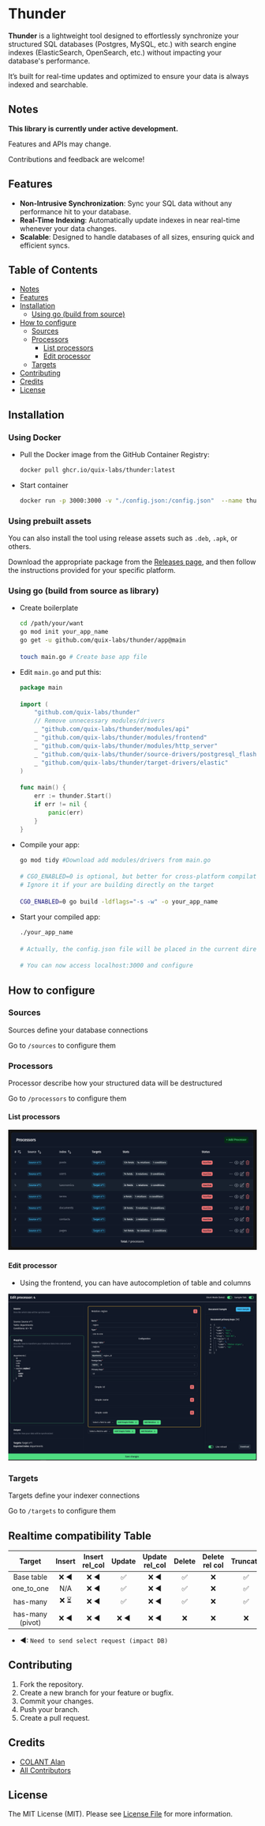 # Thunder

**Thunder** is a lightweight tool designed to effortlessly synchronize your structured SQL databases (Postgres, MySQL,
etc.) with search engine indexes (ElasticSearch, OpenSearch, etc.) without impacting your database's performance.

It’s built for real-time updates and optimized to ensure your data is always indexed and searchable.

## Notes

**This library is currently under active development.**

Features and APIs may change.

Contributions and feedback are welcome!

## Features

- **Non-Intrusive Synchronization**: Sync your SQL data without any performance hit to your database.
- **Real-Time Indexing**: Automatically update indexes in near real-time whenever your data changes.
- **Scalable**: Designed to handle databases of all sizes, ensuring quick and efficient syncs.

## Table of Contents

<!-- TOC -->

* [Notes](#notes)
* [Features](#features)
* [Installation](#installation)
    * [Using go (build from source)](#using-go-build-from-source)
* [How to configure](#how-to-configure)
    * [Sources](#sources)
    * [Processors](#processors)
        * [List processors](#list-processors)
        * [Edit processor](#edit-processor)
    * [Targets](#targets)
* [Contributing](#contributing)
* [Credits](#credits)
* [License](#license)

<!-- TOC -->

## Installation

### Using Docker

- Pull the Docker image from the GitHub Container Registry:
    ```bash
    docker pull ghcr.io/quix-labs/thunder:latest
    ```
- Start container
  ```bash
  docker run -p 3000:3000 -v "./config.json:/config.json"  --name thunder ghcr.io/quix-labs/thunder:latest
  ```

### Using prebuilt assets

You can also install the tool using release assets such as `.deb`, `.apk`, or others.

Download the appropriate package from the [Releases page](https://github.com/quix-labs/thunder/releases), and then
follow the instructions provided for your specific platform.

### Using go (build from source as library)

- Create boilerplate
    ```bash
    cd /path/your/want
    go mod init your_app_name
    go get -u github.com/quix-labs/thunder/app@main
    
    touch main.go # Create base app file
    ```

- Edit `main.go` and put this:
    ```go
    package main
    
    import (
        "github.com/quix-labs/thunder"
        // Remove unnecessary modules/drivers
        _ "github.com/quix-labs/thunder/modules/api"
        _ "github.com/quix-labs/thunder/modules/frontend"
        _ "github.com/quix-labs/thunder/modules/http_server"
        _ "github.com/quix-labs/thunder/source-drivers/postgresql_flash"
        _ "github.com/quix-labs/thunder/target-drivers/elastic"
    )
    
    func main() {
        err := thunder.Start()
        if err != nil {
            panic(err)
        }
    }
    ```

- Compile your app:

    ```bash
    go mod tidy #Download add modules/drivers from main.go
    
    # CGO_ENABLED=0 is optional, but better for cross-platform compilation
    # Ignore it if your are building directly on the target
    
    CGO_ENABLED=0 go build -ldflags="-s -w" -o your_app_name
    ```

- Start your compiled app:
    ```bash
    ./your_app_name
    
    # Actually, the config.json file will be placed in the current directory
    
    # You can now access localhost:3000 and configure
    ```

## How to configure

### Sources

Sources define your database connections

Go to `/sources` to configure them

### Processors

Processor describe how your structured data will be destructured

Go to `/processors` to configure them

#### List processors

<p align="center"><img src="./img/processors-list.png" alt="Thunder Processors List"></p>

#### Edit processor

* Using the frontend, you can have autocompletion of table and columns

<p align="center"><img src="./img/processor-edit.png" alt="Thunder Processor Edit"></p>

### Targets

Targets define your indexer connections

Go to `/targets` to configure them

## Realtime compatibility Table

|      Target      | Insert | Insert rel_col | Update | Update rel_col | Delete | Delete rel col | Truncate |
|:----------------:|:------:|:--------------:|:------:|:--------------:|:------:|:--------------:|:--------:|
|    Base table    |  ❌ ◀   |      ❌ ◀       |   ✅    |      ❌ ◀       |   ✅    |       ❌        |    ✅     |
|    one_to_one    |  N/A   |      ❌ ◀       |   ✅    |      ❌ ◀       |   ✅    |       ❌        |    ✅     |
|     has-many     |  ❌ ⏳   |      ❌ ◀       |   ✅    |      ❌ ◀       |   ✅    |       ❌        |    ✅     |
| has-many (pivot) |  ❌ ◀   |      ❌ ◀       |  ❌ ◀   |      ❌ ◀       |   ❌    |       ❌        |    ❌     |

- ◀: `Need to send select request (impact DB)`

## Contributing

1. Fork the repository.
2. Create a new branch for your feature or bugfix.
3. Commit your changes.
4. Push your branch.
5. Create a pull request.

## Credits

- [COLANT Alan](https://github.com/alancolant)
- [All Contributors](../../contributors)

## License

The MIT License (MIT). Please see [License File](LICENSE.md) for more information.